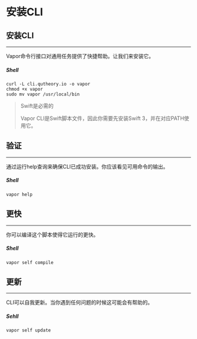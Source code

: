 # 安装CLI

## 安装CLI
---
Vapor命令行接口对通用任务提供了快捷帮助。让我们来安装它。

##### Shell
```
curl -L cli.qutheory.io -o vapor
chmod +x vapor
sudo mv vapor /usr/local/bin
```

> Swift是必需的
> 
> Vapor CLI是Swift脚本文件，因此你需要先安装Swift 3，并在对应PATH使用它。


## 验证
---
通过运行help查询来确保CLI已成功安装。你应该看见可用命令的输出。

##### Shell
```
vapor help
```

## 更快
---
你可以编译这个脚本使得它运行的更快。

##### Shell
```
vapor self compile
```

## 更新
---
CLI可以自我更新。当你遇到任何问题的时候这可能会有帮助的。

##### Sehll
```
vapor self update
```